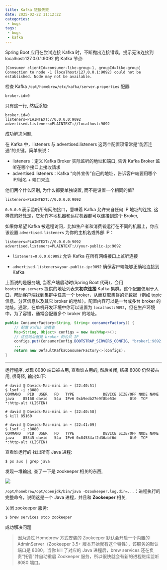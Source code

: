 ```yaml
---
title: Kafka 链接失败
date: 2025-02-22 11:12:22
categories:
 - bugs
tags:
 - bugs
 - kafka
---
```


Spring Boot 应用在尝试连接 Kafka 时，不断抛出连接错误，提示无法连接到 localhost:127.0.0.1:9092 的 Kafka 节点:

```
[Consumer clientId=consumer-like-group-1, groupId=like-group] Connection to node -1 (localhost/127.0.0.1:9092) could not be established. Node may not be available.
```

检查 Kafka `/opt/homebrew/etc/kafka/server.properties` 配置:

```
broker.id=0
```

只有这一行, 然后添加:

```
broker.id=0
listeners=PLAINTEXT://0.0.0.0:9092
advertised.listeners=PLAINTEXT://localhost:9092
```

成功解决问题, 

在 Kafka 中，listeners 与 advertised.listeners 这两个配置项常常是“能否连通”的关键。简单来说：

- listeners：定义 Kafka Broker 实际监听的地址和端口, 告诉 Kafka Broker 监听在哪个接口上接收请求
- advertised.listeners：Kafka “向外宣传”自己的地址，告诉客户端要用哪个 IP/域名 + 端口来连

他们两个什么区别, 为什么都要单独设置, 而不是设置一个相同的值?

```
listeners=PLAINTEXT://0.0.0.0:9092
```

`0.0.0.0` 表示监听所有网络接口，意味着 Kafka 允许来自任何 IP 地址的连接, 这样做的好处是，它允许本地机器和远程机器都可以连接到这个 Broker, 

如果你希望 Kafka 被远程访问，比如生产者和消费者运行在不同的机器上，你应该设置 `advertised.listeners` 为你的主机名或外部 IP：

```
listeners=PLAINTEXT://0.0.0.0:9092
advertised.listeners=PLAINTEXT://your-public-ip:9092
```

- `listeners=0.0.0.0:9092` 允许 Kafka 在所有网络接口上监听连接

- `advertised.listeners=your-public-ip:9092` 确保客户端能够正确地连接到 Kafka

上面说的是服务端, 当客户端启动时(Spring Boot 代码)，会用 `bootstrap.servers` 提供的地址列表来**初次连接** Kafka 集群。这个配置仅用于入口，帮助客户端找到集群中任意一个 broker，从而获取集群的元数据（例如 topic 信息、分区信息以及其它 broker 的地址）。配置内容可以是一台或多台 broker 的地址。通常，在单机开发环境中你可以设置为 `localhost:9092`，但在生产环境中，为了容错，通常会配置多个 broker 的地址。

```java
public ConsumerFactory<String, String> consumerFactory() {
    // 配置 Kafka 消费者
    Map<String, Object> configs = new HashMap<>();
    // 这些地址就是 broker 的公共 IP
    configs.put(ConsumerConfig.BOOTSTRAP_SERVERS_CONFIG, "broker1:9092,broker2:9092,broker3:9092");
    ...
    return new DefaultKafkaConsumerFactory<>(configs);
}
```

-----

运行程序, 发现 8080 端口被占用, 查看谁占用的, 然后关闭, 结果 8080 仍然被占用, 很奇怪, 输出如下:

```shell
# david @ Davids-Mac-mini in ~ [22:40:51]
$ lsof -i :8080
COMMAND   PID  USER   FD   TYPE             DEVICE SIZE/OFF NODE NAME
java    85160 david   54u  IPv6 0xb9edb27e9f8be53e      0t0  TCP *:http-alt (LISTEN)

# david @ Davids-Mac-mini in ~ [22:40:58]
$ kill 85160

# david @ Davids-Mac-mini in ~ [22:41:09]
$ lsof -i :8080
COMMAND   PID  USER   FD   TYPE             DEVICE SIZE/OFF NODE NAME
java    85345 david   54u  IPv6 0x84534af2d36abf6d      0t0  TCP *:http-alt (LISTEN)
```

查看谁运行的 找出所有 Java 进程:

```shell
$ ps aux | grep java
```

发现一堆输出, 查了一下是 zookeeper 相关的东西, 

![](https://pub-2a6758f3b2d64ef5bb71ba1601101d35.r2.dev/blogs/2025/02/8d06ca0c59cc392b20d402e9a3e0e563.png)

`/opt/homebrew/opt/openjdk/bin/java -Dzookeeper.log.dir=...`：进程执行的完整命令，说明这是一个 Java 进程，并且和 **Zookeeper** 相关, 

关闭 zookeeper 服务:

```
$ brew services stop zookeeper
```

成功解决问题

> 因为通过 Homebrew 方式安装的 Zookeeper 默认会开启一个内置的 AdminServer（Zookeeper 3.5+ 版本开始就有这个特性），该服务的默认端口是 8080。当你 kill 了对应的 Java 进程后，brew services 还在负责“托管”并自动重启 Zookeeper 服务，所以很快就会有新的进程继续监听 8080 端口。

